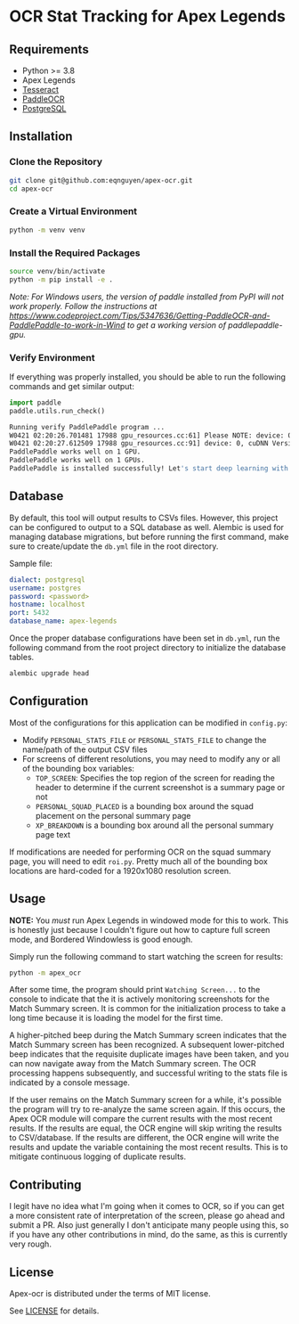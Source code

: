 # OCR Stat Tracking for Apex Legends

## Requirements

[requirements]: #requirements

- Python >= 3.8
- Apex Legends
- [Tesseract](https://github.com/tesseract-ocr/tesseract/wiki)
- [PaddleOCR](https://github.com/PaddlePaddle/PaddleOCR)
- [PostgreSQL](https://www.postgresql.org/)

## Installation

[installation]: #installation

### Clone the Repository

```bash
git clone git@github.com:eqnguyen/apex-ocr.git
cd apex-ocr
```

### Create a Virtual Environment

```bash
python -m venv venv
```

### Install the Required Packages

```bash
source venv/bin/activate
python -m pip install -e .
```

_Note: For Windows users, the version of paddle installed from PyPI will not work properly. Follow the instructions at https://www.codeproject.com/Tips/5347636/Getting-PaddleOCR-and-PaddlePaddle-to-work-in-Wind to get a working version of paddlepaddle-gpu._

### Verify Environment

If everything was properly installed, you should be able to run the following commands and get similar output:

```python
import paddle
paddle.utils.run_check()
```

```bash
Running verify PaddlePaddle program ...
W0421 02:20:26.701481 17988 gpu_resources.cc:61] Please NOTE: device: 0, GPU Compute Capability: 8.6, Driver API Version: 12.1, Runtime API Version: 11.7
W0421 02:20:27.612509 17988 gpu_resources.cc:91] device: 0, cuDNN Version: 8.8.
PaddlePaddle works well on 1 GPU.
PaddlePaddle works well on 1 GPUs.
PaddlePaddle is installed successfully! Let's start deep learning with PaddlePaddle now.
```

## Database

[database]: #database

By default, this tool will output results to CSVs files. However, this project can be configured to output to a SQL database as well. Alembic is used for managing database migrations, but before running the first command, make sure to create/update the `db.yml` file in the root directory.

Sample file:

```yaml
dialect: postgresql
username: postgres
password: <password>
hostname: localhost
port: 5432
database_name: apex-legends
```

Once the proper database configurations have been set in `db.yml`, run the following command from the root project directory to initialize the database tables.

```bash
alembic upgrade head
```

## Configuration

[configuration]: #configuration

Most of the configurations for this application can be modified in `config.py`:

- Modify `PERSONAL_STATS_FILE` or `PERSONAL_STATS_FILE` to change the name/path of the output CSV files
- For screens of different resolutions, you may need to modify any or all of the bounding box variables:
  - `TOP_SCREEN`: Specifies the top region of the screen for reading the header to determine if the current screenshot is a summary page or not
  - `PERSONAL_SQUAD_PLACED` is a bounding box around the squad placement on the personal summary page
  - `XP_BREAKDOWN` is a bounding box around all the personal summary page text

If modifications are needed for performing OCR on the squad summary page, you will need to edit `roi.py`. Pretty much all of the bounding box locations are hard-coded for a 1920x1080 resolution screen.

## Usage

[usage]: #usage

**NOTE:** You _must_ run Apex Legends in windowed mode for this to work. This is honestly just because I couldn't figure out how to capture full screen mode, and Bordered Windowless is good enough.

Simply run the following command to start watching the screen for results:

```bash
python -m apex_ocr
```

After some time, the program should print `Watching Screen...` to the console to indicate that the it is actively monitoring screenshots for the Match Summary screen. It is common for the initialization process to take a long time because it is loading the model for the first time.

A higher-pitched beep during the Match Summary screen indicates that the Match Summary screen has been recognized. A subsequent lower-pitched beep indicates that the requisite duplicate images have been taken, and you can now navigate away from the Match Summary screen. The OCR processing happens subsequently, and successful writing to the stats file is indicated by a console message.

If the user remains on the Match Summary screen for a while, it's possible the program will try to re-analyze the same screen again. If this occurs, the Apex OCR module will compare the current results with the most recent results. If the results are equal, the OCR engine will skip writing the results to CSV/database. If the results are different, the OCR engine will write the results and update the variable containing the most recent results. This is to mitigate continuous logging of duplicate results.

## Contributing

[contributing]: #contributing

I legit have no idea what I'm going when it comes to OCR, so if you can get a more consistent rate of interpretation of the screen, please go ahead and submit a PR. Also just generally I don't anticipate many people using this, so if you have any other contributions in mind, do the same, as this is currently very rough.

## License

[license]: #license

Apex-ocr is distributed under the terms of MIT license.

See [LICENSE](LICENSE) for details.
